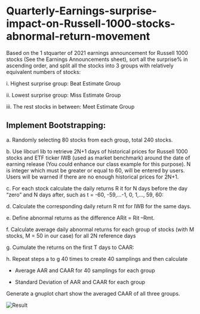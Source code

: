 # Quarterly-Earnings-surprise-impact-on-Russell-1000-stocks-abnormal-return-movement
Based on the 1 stquarter of 2021 earnings announcement for Russell 1000 stocks (See the Earnings Announcements sheet), sort all the surprise% in ascending order, and split all the stocks into 3 groups with relatively equivalent numbers of stocks:

i. Highest surprise group: Beat Estimate Group

ii. Lowest surprise group: Miss Estimate Group

iii. The rest stocks in between: Meet Estimate Group

## Implement Bootstrapping:

a. Randomly selecting 80 stocks from each group, total 240 stocks.

b. Use libcurl lib to retrieve 2N+1 days of historical prices for Russell 1000 stocks and ETF ticker IWB (used as market benchmark) around the date of earning release (You could enhance our class example for this purpose). N is integer which must be greater or equal to 60, will be entered by users. Users will be warned if there are no enough historical prices for 2N+1.

c. For each stock calculate the daily returns R it for N days before the day “zero” and N days after, such as t = -60, -59,…-1, 0, 1,…, 59, 60:

d. Calculate the corresponding daily return R mt for IWB for the same days.

e. Define abnormal returns as the difference ARit = Rit –Rmt. 

f. Calculate average daily abnormal returns for each group of stocks (with M stocks, M = 50 in our case) for all 2N reference days

g. Cumulate the returns on the first T days to CAAR:

h. Repeat steps a to g 40 times to create 40 samplings and then calculate

- Average AAR and CAAR for 40 samplings for each group

- Standard Deviation of AAR and CAAR for each group

Generate a gnuplot chart show the averaged CAAR of all three groups.

![Result](https://user-images.githubusercontent.com/47517421/147396727-eddce93d-5ee7-431a-991e-c5dd9ba26bf4.png)
